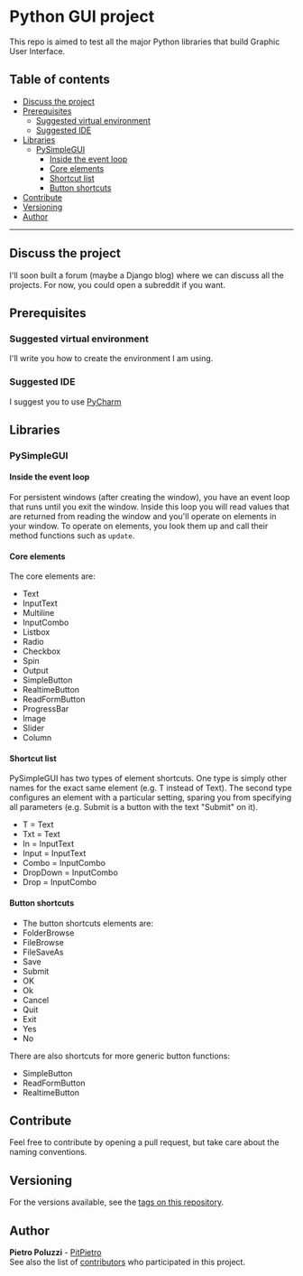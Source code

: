 # Python GUI project
This repo is aimed to test all the major Python libraries that build Graphic User Interface.

## Table of contents
- [Discuss the project](#discuss-the-project)
- [Prerequisites](#prerequisites)
    - [Suggested virtual environment](#suggested-virtual-environment)
    - [Suggested IDE](#suggested-ide)
- [Libraries](#libraries)
    - [PySimpleGUI](#pysimplegui)
        - [Inside the event loop](#inside-the-event-loop)
        - [Core elements](#core-elements)
        - [Shortcut list](#shortcut-list)
        - [Button shortcuts](#button-shortcuts)
- [Contribute](#contribute)
- [Versioning](#versioning)
- [Author](#author)

<hr>

## Discuss the project
I'll soon built a forum (maybe a Django blog) where we can discuss all the projects. For now, you could open a subreddit if you want. 

## Prerequisites

### Suggested virtual environment
I'll write you how to create the environment I am using.

### Suggested IDE
I suggest you to use [PyCharm](https://www.jetbrains.com/pycharm/)

## Libraries

### PySimpleGUI

#### Inside the event loop
For persistent windows (after creating the window), you have an event loop that runs until you exit the window. Inside this loop you will read values that are returned from reading the window and you'll operate on elements in your window. To operate on elements, you look them up and call their method functions such as `update`.

#### Core elements
The core elements are:
- Text
- InputText
- Multiline
- InputCombo
- Listbox
- Radio
- Checkbox
- Spin
- Output
- SimpleButton
- RealtimeButton
- ReadFormButton
- ProgressBar
- Image
- Slider
- Column

#### Shortcut list
PySimpleGUI has two types of element shortcuts. One type is simply other names for the exact same element (e.g. T instead of Text). The second type configures an element with a particular setting, sparing you from specifying all parameters (e.g. Submit is a button with the text "Submit" on it).
- T = Text
- Txt = Text
- In = InputText
- Input = InputText
- Combo = InputCombo
- DropDown = InputCombo
- Drop = InputCombo

#### Button shortcuts
- The button shortcuts elements are:
- FolderBrowse
- FileBrowse
- FileSaveAs
- Save
- Submit
- OK
- Ok
- Cancel
- Quit
- Exit
- Yes
- No

There are also shortcuts for more generic button functions:
- SimpleButton
- ReadFormButton
- RealtimeButton


## Contribute
Feel free to contribute by opening a pull request, but take care about the naming conventions.
## Versioning
For the versions available, see the [tags on this repository](https://github.com/PitPietro/pythonGUI/tags).

## Author
**Pietro Poluzzi** - [PitPietro](https://github.com/PitPietro)
<br>See also the list of [contributors](https://github.com/PitPietro/pythonGUI/contributors) who participated in this project.